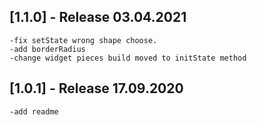 ## [1.1.0] - Release 03.04.2021
	-fix setState wrong shape choose.
    -add borderRadius
    -change widget pieces build moved to initState method

## [1.0.1] - Release 17.09.2020
	-add readme

